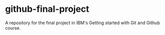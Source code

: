 # github-final-project
A repository for the final project in IBM's Getting started with Git and Github course.
